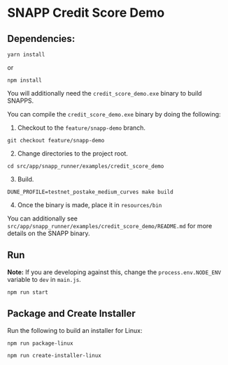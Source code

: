 # SNAPP Credit Score Demo

## Dependencies:

```
yarn install
```

or

```
npm install
```

You will additionally need the `credit_score_demo.exe` binary to build SNAPPS.

You can compile the `credit_score_demo.exe` binary by doing the following:

1. Checkout to the `feature/snapp-demo` branch.

```
git checkout feature/snapp-demo
```

2. Change directories to the project root.

```
cd src/app/snapp_runner/examples/credit_score_demo
```

3. Build.

```
DUNE_PROFILE=testnet_postake_medium_curves make build
```

4.  Once the binary is made, place it in `resources/bin`

You can additionally see `src/app/snapp_runner/examples/credit_score_demo/README.md` for more details on the SNAPP binary.

## Run

**Note:** If you are developing against this, change the `process.env.NODE_ENV` variable to `dev` in `main.js`.

```
npm run start
```

## Package and Create Installer

Run the following to build an installer for Linux:

```
npm run package-linux
```

```
npm run create-installer-linux
```
